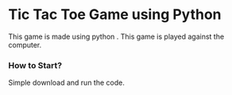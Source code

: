 # Tic Tac Toe Game using Python
This game is made using python . This game is played against the computer.


###  How to Start?  

Simple download and run the code.

